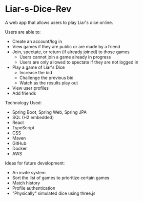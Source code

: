 # Liar-s-Dice-Rev

A web app that allows users to play Liar's dice online.

Users are able to:
* Create an account/log in
* View games if they are public or are made by a friend
* Join, spectate, or return (if already joined) to those games
	* Users cannot join a game already in progress
	* Users are only allowed to spectate if they are not logged in
* Play a game of Liar's Dice
	* Increase the bid
	* Challenge the previous bid
	* Watch as the results play out
* View user profiles
* Add friends

Technology Used:
* Spring Boot, Spring Web, Spring JPA
* SQL (H2 embedded)
* React
* TypeScript
* CSS
* Maven
* GitHub
* Docker
* AWS

Ideas for future development:
* An invite system
* Sort the list of games to prioritize certain games
* Match history
* Profile authentication
* "Physically" simulated dice using three.js